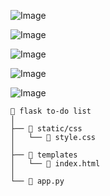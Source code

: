 ![Image](https://github.com/user-attachments/assets/77f79267-1566-41a0-bcd8-b88227ba3550)

![Image](https://github.com/user-attachments/assets/040beb18-d837-4780-86d7-ec0c6757e2c7)

![Image](https://github.com/user-attachments/assets/6327c821-c1d0-40ed-bfba-101e233533cc)

![Image](https://github.com/user-attachments/assets/3ed4c0f9-e4d4-47bc-98df-50d3b649b59e)

![Image](https://github.com/user-attachments/assets/ecc35fe6-5950-4501-9293-8b179ff1c5e5)

```plaintext
📂 flask to-do list
│
├── 📂 static/css
│   └── 🎨 style.css
│ 
├── 📂 templates
│   └── 🧾 index.html
│ 
└── 🐍 app.py
```

